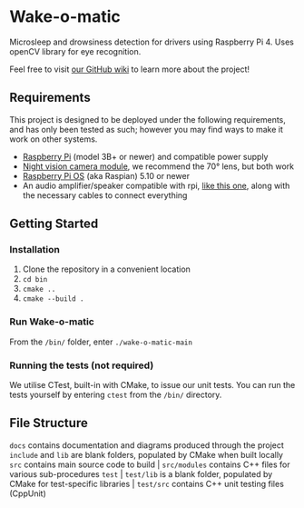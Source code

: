# Wake-o-matic
Microsleep and drowsiness detection for drivers using Raspberry Pi 4. Uses openCV library for eye recognition.

Feel free to visit [our GitHub wiki](https://github.com/Hamlob/wake-o-matic/wiki) to learn more about the project!

## Requirements
This project is designed to be deployed under the following requirements, and has only been tested as such; however you may find ways to make it work on other systems.
* [Raspberry Pi](https://www.raspberrypi.com/products/raspberry-pi-3-model-b-plus/) (model 3B+ or newer) and compatible power supply
* [Night vision camera module](https://shop.pimoroni.com/products/night-vision-camera-module-for-raspberry-pi), we recommend the 70° lens, but both work
* [Raspberry Pi OS](https://www.raspberrypi.com/software/operating-systems/) (aka Raspian) 5.10 or newer
* An audio amplifier/speaker compatible with rpi, [like this one](https://shop.pimoroni.com/products/adafruit-stemma-speaker-plug-and-play-audio-amplifier), along with the necessary cables to connect everything

## Getting Started
### Installation
1. Clone the repository in a convenient location
2. `cd bin`
3. `cmake ..`
4. `cmake --build .`

### Run Wake-o-matic
From the `/bin/` folder, enter `./wake-o-matic-main`

### Running the tests (not required)
We utilise CTest, built-in with CMake, to issue our unit tests. You can run the tests yourself by entering `ctest` from the `/bin/` directory.


## File Structure
`docs` contains documentation and diagrams produced through the project
`include` and `lib` are blank folders, populated by CMake when built locally
`src` contains main source code to build
| `src/modules` contains C++ files for various sub-procedures
`test`
| `test/lib` is a blank folder, populated by CMake for test-specific libraries
| `test/src` contains C++ unit testing files (CppUnit)